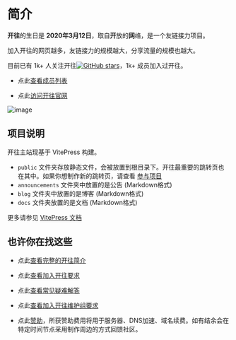 # 简介

**开往**的生日是 **2020年3月12日**，取自**开**放的**网**络，是一个友链接力项目。

加入开往的网页越多，友链接力的规模越大，分享流量的规模也越大。

目前已有 1k+ 人关注开往[![GitHub stars](https://img.shields.io/github/stars/travellings-link/travellings?style=social)](https://github.com/travellings-link/travellings/stargazers)，1k+ 成员加入过开往。

- 点此[查看成员列表](https://list.travellings.cn)

- 点此[访问开往官网](https://www.travellings.cn)

![image](https://github.com/travellings-link/travellings/assets/66854530/572a3e88-828c-48f6-b7db-fcdb361b3295)


## 项目说明

开往主站现基于 VitePress 构建。

- `public` 文件夹存放静态文件，会被放置到根目录下。开往最重要的跳转页也在其中。如果你想制作新的跳转页，请查看 [参与项目](./docs/join.md#%E5%8F%82%E4%B8%8E%E9%A1%B9%E7%9B%AE) 
- `announcements` 文件夹中放置的是公告 (Markdown格式)
- `blog` 文件夹中放置的是博客 (Markdown格式)
- `docs` 文件夹放置的是文档 (Markdown格式)

更多请参见 [VitePress 文档](https://vitepress.dev/)

## 也许你在找这些

- 点此[查看完整的开往简介](./docs/intro.md)

- 点此[查看加入开往要求](./docs/join.md)

- 点此[查看常见疑难解答](./docs/qa.md)

- 点此[查看加入开往维护组要求](./docs/toyou.md)

- 点此[赞助](https://afdian.net/a/travellings)，所获赞助费用将用于服务器、DNS加速、域名续费。如有结余会在特定时间节点采用制作周边的方式回馈社区。
